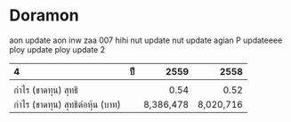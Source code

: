 # Doramon
aon update
aon inw zaa 007 hihi
nut update
nut update agian
P updateeee
ploy update
ploy update 2

4                              |     ปี |                 2559 |                 2558 
:-----------------------------|------:|---------------------:|---------------------:
                              |       |                      |                      
 กำไร (ขาดทุน) สุทธิ             |       |                 0.54 |                 0.52 
 กำไร (ขาดทุน) สุทธิต่อหุ้น (บาท)   |       |            8,386,478 |            8,020,716 
